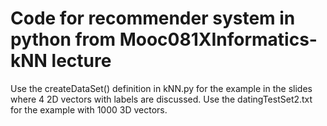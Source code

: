 # Code for recommender system in python from Mooc081XInformatics-kNN lecture

Use the createDataSet() definition in kNN.py for the example in the slides where
4 2D vectors with labels are discussed. Use the datingTestSet2.txt for the example
with 1000 3D vectors.
